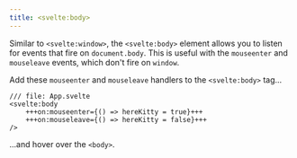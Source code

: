 ```yaml
---
title: <svelte:body>
---
```


Similar to `<svelte:window>`, the `<svelte:body>` element allows you to listen for events that fire on `document.body`. This is useful with the `mouseenter` and `mouseleave` events, which don't fire on `window`.

Add these `mouseenter` and `mouseleave` handlers to the `<svelte:body>` tag...

```svelte
/// file: App.svelte
<svelte:body
	+++on:mouseenter={() => hereKitty = true}+++
	+++on:mouseleave={() => hereKitty = false}+++
/>
```

...and hover over the `<body>`.